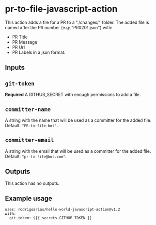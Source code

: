 # pr-to-file-javascript-action

This action adds a file for a PR to a "./changes/" folder. The added file is named after the PR number (e.g: "PR#201.json") with:
* PR Title
* PR Message
* PR Url
* PR Labels
in a json format.

## Inputs

## `git-token`

**Required** A GITHUB_SECRET with enough permissions to add a file.

## `committer-name`

A string with the name that will be used as a committer for the added file. Default: `"PR-to-file-bot"`.

## `committer-email`

A string with the email that will be used as a committer for the added file. Default: `"pr-to-file@bot.com"`.

## Outputs
This action has no outputs.

## Example usage

```
uses: rodrigoarias/hello-world-javascript-action@v1.2
with:
  git-token: ${{ secrets.GITHUB_TOKEN }}
```
